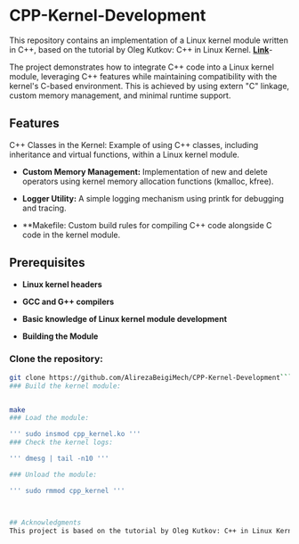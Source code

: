 # CPP-Kernel-Development

This repository contains an implementation of a Linux kernel module written in C++, based on the tutorial by Oleg Kutkov: C++ in Linux Kernel. **[Link](https://olegkutkov.me/2019/11/10/cpp-in-linux-kernel/)**-

The project demonstrates how to integrate C++ code into a Linux kernel module, leveraging C++ features while maintaining compatibility with the kernel's C-based environment. This is achieved by using extern "C" linkage, custom memory management, and minimal runtime support.

## Features
C++ Classes in the Kernel: Example of using C++ classes, including inheritance and virtual functions, within a Linux kernel module.

* **Custom Memory Management:** Implementation of new and delete operators using kernel memory allocation functions (kmalloc, kfree).

* **Logger Utility:** A simple logging mechanism using printk for debugging and tracing.

* **Makefile: Custom build rules for compiling C++ code alongside C code in the kernel module.

## Prerequisites
* **Linux kernel headers**

* **GCC and G++ compilers**

* **Basic knowledge of Linux kernel module development**

* **Building the Module**


### Clone the repository:
```bash
git clone https://github.com/AlirezaBeigiMech/CPP-Kernel-Development```bash
### Build the kernel module:


make
### Load the module:

''' sudo insmod cpp_kernel.ko '''
### Check the kernel logs:

''' dmesg | tail -n10 '''

### Unload the module:

''' sudo rmmod cpp_kernel '''



## Acknowledgments
This project is based on the tutorial by Oleg Kutkov: C++ in Linux Kernel. Special thanks to Oleg for his insightful article and inspiration.
